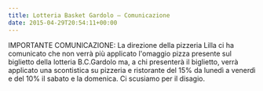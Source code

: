 ```yaml
---
title: Lotteria Basket Gardolo – Comunicazione
date: 2015-04-29T20:54:11+00:00
---
```

IMPORTANTE COMUNICAZIONE: La direzione della pizzeria Lilla ci ha comunicato che non verrà più applicato l'omaggio pizza presente sul biglietto della lotteria B.C.Gardolo ma, a chi presenterà il biglietto, verrà applicato una scontistica su pizzeria e ristorante del 15% da lunedì a venerdì e del 10% il sabato e la domenica. Ci scusiamo per il disagio.